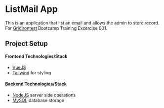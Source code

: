 # ListMail App

This is an application that list an email and allows the admin to store record. For [Gridirontest](www.gridirionjobs.com) Bootcamp Training Excercise 001. 

## Project Setup

#### Frontend Technologies/Stack
- [VueJS](https://cli.vuejs.org/guide/creating-a-project.html)
- [Tailwind](https://tailwindcss.com/docs/installation) for styling 

#### Backend Technologies/Stack

- [NodeJS]() server side operations
- [MySQL]() database storage


